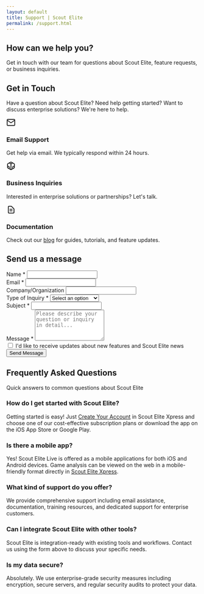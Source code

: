 ```yaml
---
layout: default
title: Support | Scout Elite
permalink: /support.html
---
```


<!-- Support Hero Section -->
<section class="support-hero">
    <div class="container">
        <div class="support-hero-content">
            <h1 class="support-title">How can we help you?</h1>
            <p class="support-subtitle">Get in touch with our team for questions about Scout Elite, feature requests, or business inquiries.</p>
        </div>
    </div>
</section>

<!-- Contact Form Section -->
<section class="contact-section">
    <div class="container">
        <div class="contact-grid">
            <div class="contact-info">
                <h2>Get in Touch</h2>
                <p>Have a question about Scout Elite? Need help getting started? Want to discuss enterprise solutions? We're here to help.</p>
                <div class="contact-methods">
                    <div class="contact-method">
                        <div class="contact-icon">
                            <svg width="24" height="24" viewBox="0 0 24 24" fill="none" xmlns="http://www.w3.org/2000/svg">
                                <path d="M4 4H20C21.1 4 22 4.9 22 6V18C22 19.1 21.1 20 20 20H4C2.9 20 2 19.1 2 18V6C2 4.9 2.9 4 4 4Z" stroke="currentColor" stroke-width="2" stroke-linecap="round" stroke-linejoin="round"/>
                                <polyline points="22,6 12,13 2,6" stroke="currentColor" stroke-width="2" stroke-linecap="round" stroke-linejoin="round"/>
                            </svg>
                        </div>
                        <div class="contact-details">
                            <h3>Email Support</h3>
                            <p>Get help via email. We typically respond within 24 hours.</p>
                        </div>
                    </div>
                    <div class="contact-method">
                        <div class="contact-icon">
                            <svg width="24" height="24" viewBox="0 0 24 24" fill="none" xmlns="http://www.w3.org/2000/svg">
                                <path d="M21 16.5C21 16.88 20.79 17.21 20.47 17.38L12.57 21.82C12.41 21.94 12.21 22 12 22C11.79 22 11.59 21.94 11.43 21.82L3.53 17.38C3.21 17.21 3 16.88 3 16.5V7.5C3 7.12 3.21 6.79 3.53 6.62L11.43 2.18C11.59 2.06 11.79 2 12 2C12.21 2 12.41 2.06 12.57 2.18L20.47 6.62C20.79 6.79 21 7.12 21 7.5V16.5Z" stroke="currentColor" stroke-width="2" stroke-linecap="round" stroke-linejoin="round"/>
                                <polyline points="7.5,4.21 12,6.81 16.5,4.21" stroke="currentColor" stroke-width="2" stroke-linecap="round" stroke-linejoin="round"/>
                                <polyline points="7.5,19.79 7.5,14.6 3,12" stroke="currentColor" stroke-width="2" stroke-linecap="round" stroke-linejoin="round"/>
                                <polyline points="21,12 16.5,14.6 16.5,19.79" stroke="currentColor" stroke-width="2" stroke-linecap="round" stroke-linejoin="round"/>
                                <polyline points="12,22 12,6.81" stroke="currentColor" stroke-width="2" stroke-linecap="round" stroke-linejoin="round"/>
                            </svg>
                        </div>
                        <div class="contact-details">
                            <h3>Business Inquiries</h3>
                            <p>Interested in enterprise solutions or partnerships? Let's talk.</p>
                        </div>
                    </div>
                    <div class="contact-method">
                        <div class="contact-icon">
                            <svg width="24" height="24" viewBox="0 0 24 24" fill="none" xmlns="http://www.w3.org/2000/svg">
                                <path d="M9 11H15M9 15H15M17 21H7C5.89543 21 5 20.1046 5 19V5C5 3.89543 5.89543 3 7 3H12.5858C12.851 3 13.1054 3.10536 13.2929 3.29289L19.7071 9.70711C19.8946 9.89464 20 10.149 20 10.4142V19C20 20.1046 19.1046 21 18 21H17Z" stroke="currentColor" stroke-width="2" stroke-linecap="round" stroke-linejoin="round"/>
                            </svg>
                        </div>
                        <div class="contact-details">
                            <h3>Documentation</h3>
                            <p>Check out our <a href="blog.html">blog</a> for guides, tutorials, and feature updates.</p>
                        </div>
                    </div>
                </div>
            </div>
            <div class="contact-form-container">
                <form id="contact-form" class="contact-form">
                    <h2>Send us a message</h2>
                    <div class="form-group">
                        <label for="name">Name *</label>
                        <input type="text" id="name" name="name" required>
                        <span class="error-message"></span>
                    </div>
                    <div class="form-group">
                        <label for="email">Email *</label>
                        <input type="email" id="email" name="email" required>
                        <span class="error-message"></span>
                    </div>
                    <div class="form-group">
                        <label for="company">Company/Organization</label>
                        <input type="text" id="company" name="company">
                        <span class="error-message"></span>
                    </div>
                    <div class="form-group">
                        <label for="inquiry-type">Type of Inquiry *</label>
                        <select id="inquiry-type" name="inquiry-type" required>
                            <option value="">Select an option</option>
                            <option value="general">General Question</option>
                            <option value="support">Technical Support</option>
                            <option value="business">Business Inquiry</option>
                            <option value="partnership">Partnership</option>
                            <option value="feature">Feature Request</option>
                            <option value="bug">Bug Report</option>
                        </select>
                        <span class="error-message"></span>
                    </div>
                    <div class="form-group">
                        <label for="subject">Subject *</label>
                        <input type="text" id="subject" name="subject" required>
                        <span class="error-message"></span>
                    </div>
                    <div class="form-group">
                        <label for="message">Message *</label>
                        <textarea id="message" name="message" rows="5" required placeholder="Please describe your question or inquiry in detail..."></textarea>
                        <span class="error-message"></span>
                    </div>
                    <div class="form-group checkbox-group">
                        <label class="checkbox-label">
                            <input type="checkbox" id="updates" name="updates">
                            <span class="checkmark"></span>
                            <span class="checkbox-text">I'd like to receive updates about new features and Scout Elite news</span>
                        </label>
                    </div>
                    <button type="submit" class="btn btn-primary submit-btn">
                        <span class="btn-text">Send Message</span>
                        <span class="btn-loading" style="display: none;">
                            <svg class="spinner" width="20" height="20" viewBox="0 0 24 24">
                                <circle cx="12" cy="12" r="10" stroke="currentColor" stroke-width="4" fill="none" opacity="0.25"/>
                                <path fill="currentColor" d="M12 2a10 10 0 0 1 10 10h-4a6 6 0 0 0-6-6V2z" opacity="0.75"/>
                            </svg>
                            Sending...
                        </span>
                    </button>
                </form>
            </div>
        </div>
    </div>
</section>

<!-- FAQ Section -->
<section class="faq-section">
    <div class="container">
        <div class="section-header">
            <h2 class="section-title">Frequently Asked Questions</h2>
            <p class="section-subtitle">Quick answers to common questions about Scout Elite</p>
        </div>
        <div class="faq-grid">
            <div class="faq-item">
                <h3>How do I get started with Scout Elite?</h3>
                <p>Getting started is easy! Just <a target="_blank" href="https://xpress.scout-elite.com/account/register">Create Your Account</a> in Scout Elite Xpress and choose one of our cost-effective subscription plans or download the app on the iOS App Store or Google Play.</p>
            </div>
            <div class="faq-item">
                <h3>Is there a mobile app?</h3>
                <p>Yes! Scout Elite Live is offered as a mobile applications for both iOS and Android devices. Game analysis can be viewed on the web in a mobile-friendly format directly in <a href="https://xpress.scout-elite.com">Scout Elite Xpress</a>.</p>
            </div>
            <div class="faq-item">
                <h3>What kind of support do you offer?</h3>
                <p>We provide comprehensive support including email assistance, documentation, training resources, and dedicated support for enterprise customers.</p>
            </div>
            <div class="faq-item">
                <h3>Can I integrate Scout Elite with other tools?</h3>
                <p>Scout Elite is integration-ready with existing tools and workflows. Contact us using the form above to discuss your specific needs.</p>
            </div>
            <div class="faq-item">
                <h3>Is my data secure?</h3>
                <p>Absolutely. We use enterprise-grade security measures including encryption, secure servers, and regular security audits to protect your data.</p>
            </div>
        </div>
    </div>
</section>

